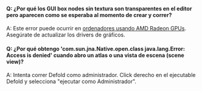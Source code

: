 #### Q: ¿Por qué los GUI box nodes sin textura son transparentes en el editor pero aparecen como se esperaba al momento de crear y correr?

A: Este error puede ocurrir en [ordenadores usando AMD Radeon GPUs](https://github.com/defold/editor2-issues/issues/2723). Asegúrate de actualizar los drivers de gráficos.

#### Q: ¿Por qué obtengo 'com.sun.jna.Native.open.class java.lang.Error: Access is denied' cuando abro un atlas o una vista de escena (scene view)?

A: Intenta correr Defold como administrador. Click derecho en el ejecutable Defold y selecciona "ejecutar como Administrador".
